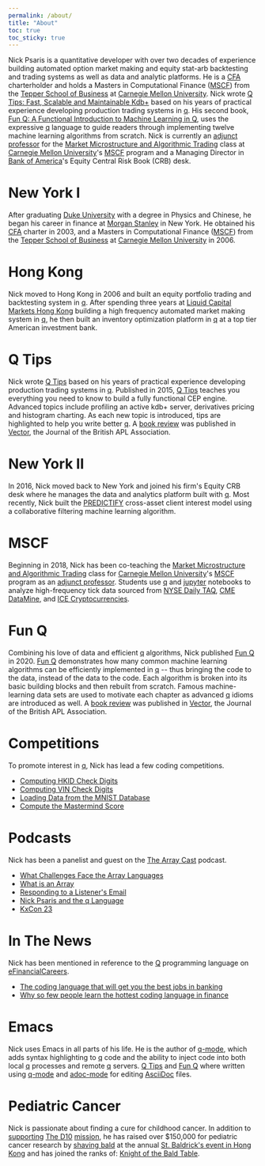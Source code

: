 ```yaml
---
permalink: /about/
title: "About"
toc: true
toc_sticky: true
---
```


Nick Psaris is a quantitative developer with over two decades of
experience building automated option market making and equity stat-arb
backtesting and trading systems as well as data and analytic
platforms. He is a [CFA][] charterholder and holds a Masters in
Computational Finance ([MSCF][]) from the [Tepper School of
Business][] at [Carnegie Mellon University][]. Nick wrote [Q Tips:
Fast, Scalable and Maintainable Kdb+][q tips] based on his years of
practical experience developing production trading systems in
[q][]. His second book, [Fun Q: A Functional Introduction to Machine
Learning in Q][fun q], uses the expressive [q][] language to guide
readers through implementing twelve machine learning algorithms from
scratch. Nick is currently an [adjunct professor][] for the [Market
Microstructure and Algorithmic Trading][mmat] class at [Carnegie
Mellon University][]'s [MSCF][] program and a Managing Director in
[Bank of America][]'s Equity Central Risk Book (CRB) desk.

[bank of america]: https://www.bankofamerica.com "Bank of America"

# New York I
After graduating [Duke University][] with a degree in Physics and
Chinese, he began his career in finance at [Morgan Stanley][] in New
York. He obtained his [CFA][] charter in 2003, and a Masters in
Computational Finance ([MSCF][]) from the [Tepper School of
Business][] at [Carnegie Mellon University][] in 2006.

[duke university]: http://www.duke.edu "Duke University"
[morgan stanley]: http://www.morganstanley.com "Morgan Stanley"
[cfa]: http://www.cfainstitute.org "CFA Institute"
[mscf]: http://www.cmu.edu/mscf
    "Carnegie Mellon University's Masters in Computation Finance"
[tepper school of business]: http://tepper.cmu.edu
    "Carnegie Mellon University's Tepper School of Business"

# Hong Kong
Nick moved to Hong Kong in 2006 and built an equity portfolio trading
and backtesting system in [q][]. After spending three years at [Liquid
Capital Markets Hong Kong][] building a high frequency automated
market making system in [q][], he then built an inventory optimization
platform in [q][] at a top tier American investment bank.

[q]: https://en.wikipedia.org/wiki/Q_(programming_language_from_Kx_Systems)
    "Q Programming Language from KX Systems"
[liquid capital markets hong kong]: http://www.liquidcapital.com/hong-kong
    "Liquid Capital Markets Hong Kong"

# Q Tips
Nick wrote [Q Tips][] based on his years of practical experience
developing production trading systems in [q][]. Published in 2015, [Q
Tips][] teaches you everything you need to know to build a fully
functional CEP engine. Advanced topics include profiling an active
kdb+ server, derivatives pricing and histogram charting. As each new
topic is introduced, tips are highlighted to help you write better
[q][]. A [book review][q tips book review] was published in
[Vector][], the Journal of the British APL Association.

[q tips]: http://q-tips.net
    "Q Tips: Fast, Scalable and Maintainable Kdb+"
[q tips book review]: https://vector.org.uk/book-review-q-tips-fast-scalable-and-maintainable-kdb-2
    "Q Tips Book review"
[vector]: https://vector.org.uk
    "Vector: The Journal of the British APL Association"

# New York II
In 2016, Nick moved back to New York and joined his firm's Equity CRB
desk where he manages the data and analytics platform built with
[q][].  Most recently, Nick built the [PREDICTIFY][] cross-asset
client interest model using a collaborative filtering machine learning
algorithm.

[predictify]: https://uspto.report/TM/90681330 "PREDICTIFY Trademark"

# MSCF
Beginning in 2018, Nick has been co-teaching the [Market
Microstructure and Algorithmic Trading][mmat] class for [Carnegie
Mellon University][]'s [MSCF][] program as an [adjunct professor][].
Students use [q][] and [jupyter][] notebooks to analyze high-frequency
tick data sourced from [NYSE Daily TAQ][], [CME DataMine][], and [ICE
Cryptocurrencies][].

[carnegie mellon university]: https://cmu.edu "Carnegie Mellon University"
[mmat]: https://www.cmu.edu/mscf/academics/curriculum/46982-market-microstructure-and-algorithmic-trading.html
    "Carnegie Mellon University's MSCF Market Microstructure and Algorithmic Trading Class"
[adjunct professor]: https://www.cmu.edu/mscf/academics/faculty.html
    "Carnegie Mellon University's MSCF Faculty"
[kdb+]: https://kx.com/products/kdb "Kx's KDB+ Database"
[jupyter]: https://jupyter.org "Jupyter"
[nyse daily taq]: https://www.nyse.com/market-data/historical/daily-taq "NYSE Daily TAQ"
[cme datamine]: https://www.cmegroup.com/confluence/display/EPICSANDBOX/CME+DataMine "CME DataMine"
[ice cryptocurrencies]: https://www.theice.com/market-data/cryptocurrencies "ICE Cryptocurrencies"

# Fun Q
Combining his love of data and efficient [q][] algorithms, Nick
published [Fun Q][] in 2020. [Fun Q][] demonstrates how many common
machine learning algorithms can be efficiently implemented in [q][] --
thus bringing the code to the data, instead of the data to the code.
Each algorithm is broken into its basic building blocks and then
rebuilt from scratch.  Famous machine-learning data sets are used to
motivate each chapter as advanced [q][] idioms are introduced as well.
A [book review][fun q book review] was published in [Vector][], the
Journal of the British APL Association.

[fun q]: http://fun-q.net
    "Fun Q: A Functional Introduction to Machine Learning in Q"
[fun q book review]: https://vector.org.uk/book-review-fun-q-a-functional-introduction-to-machine-learning-in-q
    "Fun Q Book Review"

# Competitions
To promote interest in [q][], Nick has lead a few coding competitions.

- [Computing HKID Check Digits](https://kx.com/blog/computing-check-digits-contest-with-kdb/)
- [Computing VIN Check Digits](https://kx.com/blog/nicks-kdb-coding-contest/)
- [Loading Data from the MNIST Database](https://kx.com/blog/kxcon2016-puzzle-challenge/)
- [Compute the Mastermind Score](https://kx.com/blog/kdb-mastermind-challenge/)

# Podcasts
Nick has been a panelist and guest on the [The Array Cast][] podcast.

- [What Challenges Face the Array Languages](https://www.arraycast.com/episodes/episode-02-challenges-facing-the-array-languages)
- [What is an Array](https://www.arraycast.com/episodes/episode-03-what-is-an-array)
- [Responding to a Listener's Email](https://www.arraycast.com/episodes/episode-04-responding-to-listeners-email)
- [Nick Psaris and the q Language](https://www.arraycast.com/episodes/episode42-nick-psaris-q)
- [KxCon 23][]

[the array cast]: https://www.arraycast.com "The Array Cast Podcast"
[kxcon 23]: https://www.arraycast.com/episodes/episode54-kxcon23 "KXCon 23"

# In The News
Nick has been mentioned in reference to the [Q][] programming language
on [eFinancialCareers][].

- [The coding language that will get you the best jobs in banking](https://www.efinancialcareers.com/news/2020/09/best-coding-language-for-banking-jobs)
- [Why so few people learn the hottest coding language in finance](https://www.efinancialcareers.com/news/2020/10/kdb-finance-jobs)

[efinancialcareers]: https://www.efinancialcareers.com "eFinancialCareers"

# Emacs
Nick uses Emacs in all parts of his life.  He is the author of
[q-mode][], which adds syntax highlighting to [q][] code and the
ability to inject code into both local [q][] processes and remote
[q][] servers.  [Q Tips][] and [Fun Q][] where written using
[q-mode][] and [adoc-mode][] for editing [AsciiDoc][] files.

[q-mode]: https://melpa.org/#/q-mode "Emacs q-mode Package"
[adoc-mode]: https://melpa.org/#/adoc-mode "Emacs adoc-mode Package"
[asciidoc]: https://asciidoc.org "AsciiDoc Plain-text Markup"

# Pediatric Cancer
Nick is passionate about finding a cure for childhood cancer.  In
addition to [supporting][jsbulls] [The D10][] [mission][d10 mission],
he has raised over $150,000 for pediatric cancer research by [shaving
bald][] at the annual [St. Baldrick's event in Hong Kong][] and has
joined the ranks of: [Knight of the Bald Table][].

[jsbulls]: https://thed10.com/blog/j-s-bulls-why-we-do-this-in-the-first-place
    "Why J's Bulls Support Pediatric Cancer"
[the d10]: https://thed10.com "The D10 Decathlon-Style Event"
[d10 mission]: https://thed10.com/our-mission "The D10 Mission"
[shaving bald]: https://www.stbaldricks.org/participants/nickgoesbald "Nick Goes Bald"
[st. baldrick's event in hong kong]: https://www.stbaldricks.org/events/hkis2023
    "St. Baldrick's Event in Hong Kong"
[knight of the bald table]: https://www.stbaldricks.org/league
    "St. Baldrick's League of Legendary Heroes"


